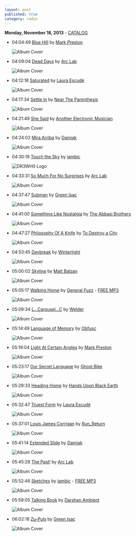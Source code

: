 ```yaml
---
layout: post
published: true
category: radio
---
```


**Monday, November 18, 2013** - [CATALOG](/2013/11/18/arc-lab-radio-catalog)

*   04:04:49  [Blue Hill](http://goo.gl/XXj5HE) by [Mark Preston](http://www.last.fm/music/Mark+Preston)

    ![Album Cover](http://userserve-ak.last.fm/serve/174s/45631105.jpg "...and it will rise with the sun")

*   04:09:04  [Dead Days](http://goo.gl/9cRBaU) by [Arc Lab](http://www.last.fm/music/Arc+Lab)

    ![Album Cover](http://userserve-ak.last.fm/serve/174s/54629917.jpg "No Spectre")

*   04:12:18  [Saturated](http://goo.gl/jhbGrg) by [Laura Escudé](http://www.last.fm/music/Laura+Escudé)

    ![Album Cover](http://userserve-ak.last.fm/serve/174s/47216697.jpg "Pororoca")

*   04:17:34  [Settle In](http://goo.gl/z9s4Zy) by [Near The Parenthesis](http://www.last.fm/music/Near+The+Parenthesis)

    ![Album Cover](http://userserve-ak.last.fm/serve/174s/43538565.jpg "Music For The Forest Concourse")

*   04:21:49  [She Said](http://goo.gl/FOkW7n) by [Another Electronic Musician](http://www.last.fm/music/Another+Electronic+Musician)

    ![Album Cover](http://userserve-ak.last.fm/serve/174s/41264071.jpg "States Of Space")

*   04:24:02  [Mira Arriba](http://goo.gl/ESM4P3) by [Damiak](http://www.last.fm/music/Damiak)

    ![Album Cover](http://userserve-ak.last.fm/serve/174s/54629909.jpg "Micalavera")

*   04:30:18  [Touch the Sky](http://goo.gl/ZNJ4nV) by [iambic](http://www.last.fm/music/iambic)

    ![DR3WH0 Logo](https://dl.dropboxusercontent.com/u/8239797/DR3WH0.png "DR3WH0 RadioBlog")

*   04:33:31  [So Much For No Surprises](http://goo.gl/Qq87Br) by [Arc Lab](http://www.last.fm/music/Arc+Lab)

    ![Album Cover](http://userserve-ak.last.fm/serve/174s/54629917.jpg "No Spectre")

*   04:37:47  [Subman](http://goo.gl/PR9SBl) by [Green Isac](http://www.last.fm/music/Green+Isac)

    ![Album Cover](http://userserve-ak.last.fm/serve/174s/74069580.jpg "Etnotronica")

*   04:41:00  [Something Like Nostalgia](http://goo.gl/HzUMO7) by [The Abbasi Brothers](http://www.last.fm/music/The+Abbasi+Brothers)

    ![Album Cover](http://userserve-ak.last.fm/serve/174s/33046395.jpg "Something Like Nostalgia")

*   04:47:27  [Philosophy Of A Knife](http://goo.gl/sf5i0Y) by [To Destroy a City](http://www.last.fm/music/To+Destroy+a+City)

    ![Album Cover](http://userserve-ak.last.fm/serve/174s/70074246.jpg "To Destroy A City")

*   04:53:45  [Daybreak](http://goo.gl/VT45ns) by [Winterlight](http://www.last.fm/music/Winterlight)

    ![Album Cover](http://userserve-ak.last.fm/serve/174s/66768796.jpg "Kissed")

*   05:00:02  [Skyline](http://goo.gl/ukqQQX) by [Matt Balzan](http://www.last.fm/music/Matt+Balzan)

    ![Album Cover](http://userserve-ak.last.fm/serve/174s/80696287.jpg "Hyphenated Identity")

*   05:05:17  [Walking Home](http://goo.gl/lyBKte) by [General Fuzz](http://www.last.fm/music/General+Fuzz) - [FREE MP3](http://goo.gl/fG0oop)

    ![Album Cover](http://userserve-ak.last.fm/serve/174s/25246213.jpg "Soulful Filling")

*   05:09:34  [L...Carousel...C](http://goo.gl/Cep8ws) by [Welder](http://www.last.fm/music/Welder)

    ![Album Cover](http://userserve-ak.last.fm/serve/174s/69278746.jpg "Florescence")

*   05:14:49  [Language of Memory](http://goo.gl/73RwFY) by [Obfusc](http://www.last.fm/music/Obfusc)

    ![Album Cover](http://userserve-ak.last.fm/serve/174s/75782334.jpg "Midnight Dome")

*   05:19:04  [Light At Certain Angles](http://goo.gl/LWngfk) by [Mark Preston](http://www.last.fm/music/Mark+Preston)

    ![Album Cover](http://userserve-ak.last.fm/serve/174s/51149285.jpg "Nature & Design")

*   05:23:17  [Our Secret Language](http://goo.gl/nPjb3D) by [Ghost Bike](http://www.last.fm/music/Ghost+Bike)

    ![Album Cover](http://userserve-ak.last.fm/serve/174s/70761880.jpg "Time's Carcass")

*   05:29:33  [Heading Home](http://goo.gl/a8w9sc) by [Hands Upon Black Earth](http://www.last.fm/music/Hands+Upon+Black+Earth)

    ![Album Cover](http://userserve-ak.last.fm/serve/174s/60742735.jpg "Translucent")

*   05:32:47  [Truest Form](http://goo.gl/NTauBr) by [Laura Escudé](http://www.last.fm/music/Laura+Escudé)

    ![Album Cover](http://userserve-ak.last.fm/serve/174s/47216697.jpg "Pororoca")

*   05:37:01  [Louis James Corrigan](http://goo.gl/yhyBTH) by [Run_Return](http://www.last.fm/music/Run_Return)

    ![Album Cover](http://userserve-ak.last.fm/serve/174s/12151977.jpg "Metro North")

*   05:41:14  [Extended Slide](http://goo.gl/2B8sXv) by [Damiak](http://www.last.fm/music/Damiak)

    ![Album Cover](http://userserve-ak.last.fm/serve/174s/54629909.jpg "Micalavera")

*   05:45:28  [The Past!](http://goo.gl/OfjnD3) by [Arc Lab](http://www.last.fm/music/Arc+Lab)

    ![Album Cover](http://userserve-ak.last.fm/serve/174s/54629917.jpg "No Spectre")

*   05:52:46  [Sketches](http://goo.gl/1RSzlT) by [iambic](http://www.last.fm/music/iambic) - [FREE MP3](http://goo.gl/PSBq6r)

    ![Album Cover](http://userserve-ak.last.fm/serve/174s/67083180.jpg "Various Artists - The Seand [laridae050]")

*   05:59:05  [Talking Book](http://goo.gl/P5H17K) by [Darshan Ambient](http://www.last.fm/music/Darshan+Ambient)

    ![Album Cover](http://userserve-ak.last.fm/serve/174s/74169280.jpg "A Day Within Days")

*   06:02:18  [Zu-Puls](http://goo.gl/Pif7ue) by [Green Isac](http://www.last.fm/music/Green+Isac)

    ![Album Cover](http://userserve-ak.last.fm/serve/174s/74069580.jpg "Etnotronica")

